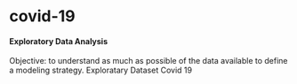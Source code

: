 # covid-19
#### Exploratory Data Analysis

Objective: to understand as much as possible of the data available to define a modeling strategy.
Exploratary Dataset Covid 19
